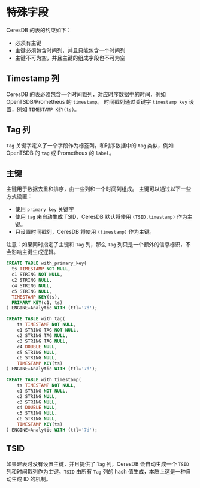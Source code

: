 # 特殊字段

CeresDB 的表的约束如下：

- 必须有主键
- 主键必须包含时间列，并且只能包含一个时间列
- 主键不可为空，并且主键的组成字段也不可为空

## Timestamp 列

CeresDB 的表必须包含一个时间戳列，对应时序数据中的时间，例如 OpenTSDB/Prometheus 的 `timestamp`。
时间戳列通过关键字 `timestamp key` 设置，例如 `TIMESTAMP KEY(ts)`。

## Tag 列

`Tag` 关键字定义了一个字段作为标签列，和时序数据中的 `tag` 类似，例如 OpenTSDB 的 `tag` 或 Prometheus 的 `label`。

## 主键

主键用于数据去重和排序，由一些列和一个时间列组成。
主键可以通过以下一些方式设置：

- 使用 `primary key` 关键字
- 使用 `tag` 来自动生成 TSID，CeresDB 默认将使用 `(TSID,timestamp)` 作为主键。
- 只设置时间戳列，CeresDB 将使用 `(timestamp)` 作为主键。

注意：如果同时指定了主键和 `Tag` 列，那么 `Tag` 列只是一个额外的信息标识，不会影响主键生成逻辑。

```sql
CREATE TABLE with_primary_key(
  ts TIMESTAMP NOT NULL,
  c1 STRING NOT NULL,
  c2 STRING NULL,
  c4 STRING NULL,
  c5 STRING NULL,
  TIMESTAMP KEY(ts),
  PRIMARY KEY(c1, ts)
) ENGINE=Analytic WITH (ttl='7d');

CREATE TABLE with_tag(
    ts TIMESTAMP NOT NULL,
    c1 STRING TAG NOT NULL,
    c2 STRING TAG NULL,
    c3 STRING TAG NULL,
    c4 DOUBLE NULL,
    c5 STRING NULL,
    c6 STRING NULL,
    TIMESTAMP KEY(ts)
) ENGINE=Analytic WITH (ttl='7d');

CREATE TABLE with_timestamp(
    ts TIMESTAMP NOT NULL,
    c1 STRING NOT NULL,
    c2 STRING NULL,
    c3 STRING NULL,
    c4 DOUBLE NULL,
    c5 STRING NULL,
    c6 STRING NULL,
    TIMESTAMP KEY(ts)
) ENGINE=Analytic WITH (ttl='7d');
```

## TSID

如果建表时没有设置主键，并且提供了 `Tag` 列，CeresDB 会自动生成一个 `TSID` 列和时间戳列作为主键。`TSID` 由所有 `Tag` 列的 hash 值生成，本质上这是一种自动生成 ID 的机制。
